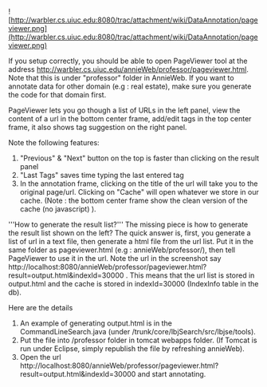 ![http://warbler.cs.uiuc.edu:8080/trac/attachment/wiki/DataAnnotation/pageviewer.png](http://warbler.cs.uiuc.edu:8080/trac/attachment/wiki/DataAnnotation/pageviewer.png)

If you setup correctly, you should be able to open PageViewer tool at the address http://warbler.cs.uiuc.edu/annieWeb/professor/pageviewer.html. Note that this is under "professor" folder in AnnieWeb. If you want to annotate data for other domain (e.g : real estate), make sure you generate the code for that domain first.

PageViewer lets you go though a list of URLs in the left panel, view the content of a url in the bottom center frame, add/edit tags in the top center frame, it also shows tag suggestion on the right panel.


Note the following features:
  1. "Previous" & "Next" button on the top is faster than clicking on the result panel
  1. "Last Tags" saves time typing the last entered tag
  1. In the annotation frame,  clicking on the title of the url  will take you to the original page/url. Clicking on "Cache" will open whatever we store in our cache. (Note : the bottom center frame show the clean version of the cache (no javascript) ).

'''How to generate the result list?'''
The missing piece is how to generate the result list shown on the left? The quick answer is, first, you generate a list of url in a text file, then generate a html file from the url list. Put it in the same folder as pageviewer.html (e.g : annieWeb/professor/), then tell PageViewer to use it in the url. Note the url in the screenshot say http://localhost:8080/annieWeb/professor/pageviewer.html?result=output.html&indexId=30000 . This means that the url list is stored in output.html and the cache is stored in indexId=30000 (IndexInfo table in the db).

Here are the details
  1. An example of generating output.html is in the CommandLineSearch.java (under /trunk/core/lbjSearch/src/lbjse/tools).
  1. Put the file into /professor folder in tomcat webapps folder. (If Tomcat is run under Eclipse, simply republish the file by refreshing annieWeb).
  1. Open the url http://localhost:8080/annieWeb/professor/pageviewer.html?result=output.html&indexId=30000  and start annotating.